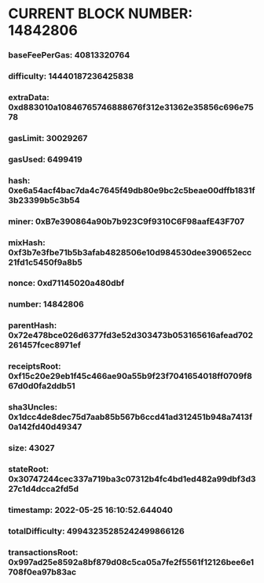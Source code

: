 # CURRENT BLOCK NUMBER: 14842806

### baseFeePerGas: 40813320764
### difficulty: 14440187236425838
### extraData: 0xd883010a10846765746888676f312e31362e35856c696e7578
### gasLimit: 30029267
### gasUsed: 6499419
### hash: 0xe6a54acf4bac7da4c7645f49db80e9bc2c5beae00dffb1831f3b23399b5c3b54
### miner: 0xB7e390864a90b7b923C9f9310C6F98aafE43F707
### mixHash: 0xf3b7e3fbe71b5b3afab4828506e10d984530dee390652ecc21fd1c5450f9a8b5
### nonce: 0xd71145020a480dbf
### number: 14842806
### parentHash: 0x72e478bce026d6377fd3e52d303473b053165616afead702261457fcec8971ef
### receiptsRoot: 0xf15c20e29eb1f45c466ae90a55b9f23f7041654018ff0709f867d0d0fa2ddb51
### sha3Uncles: 0x1dcc4de8dec75d7aab85b567b6ccd41ad312451b948a7413f0a142fd40d49347
### size: 43027
### stateRoot: 0x30747244cec337a719ba3c07312b4fc4bd1ed482a99dbf3d327c1d4dcca2fd5d
### timestamp: 2022-05-25 16:10:52.644040
### totalDifficulty: 49943235285242499866126
### transactionsRoot: 0x997ad25e8592a8bf879d08c5ca05a7fe2f5561f12126bee6e1708f0ea97b83ac
